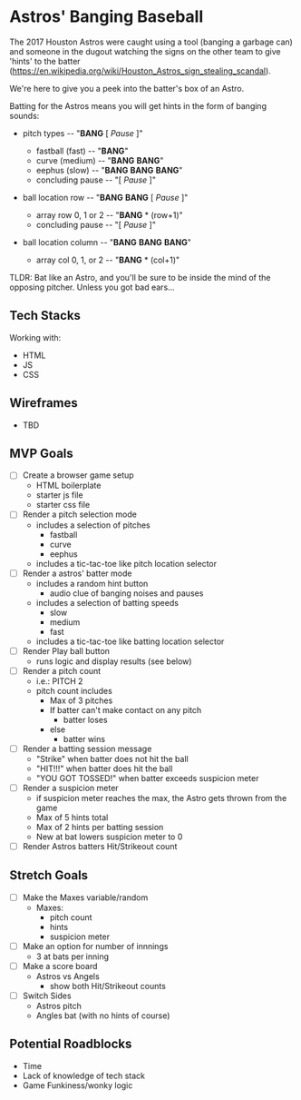 # Astros' Banging Baseball
The 2017 Houston Astros were caught using a tool (banging a garbage can) and someone in the dugout watching the signs on the other team to give 'hints' to the batter (https://en.wikipedia.org/wiki/Houston_Astros_sign_stealing_scandal).

We're here to give you a peek into the batter's box of an Astro.

Batting for the Astros means you will get hints in the form of banging sounds:
- pitch types -- "**BANG** [ _Pause_ ]"
    - fastball (fast) -- "**BANG**"
    - curve (medium) -- "**BANG** **BANG**"
    - eephus (slow) -- "**BANG** **BANG** **BANG**"
    - concluding pause -- "[ _Pause_ ]"
    
- ball location row -- "**BANG** **BANG** [ _Pause_ ]"
    - array row 0, 1 or 2 -- "**BANG** * (row+1)"
    - concluding pause -- "[ _Pause_ ]"
- ball location column -- "**BANG** **BANG** **BANG**"
    - array col 0, 1, or 2 -- "**BANG** * (col+1)"

TLDR: Bat like an Astro, and you'll be sure to be inside the mind of the opposing pitcher. Unless you got bad ears...

## Tech Stacks
Working with:
- HTML
- JS
- CSS

## Wireframes
- TBD

## MVP Goals
- [ ] Create a browser game setup
    - HTML boilerplate
    - starter js file
    - starter css file
- [ ] Render a pitch selection mode
    - includes a selection of pitches
        - fastball
        - curve
        - eephus
    - includes a tic-tac-toe like pitch location selector
- [ ] Render a astros' batter mode
    - includes a random hint button
        - audio clue of banging noises and pauses
    - includes a selection of batting speeds
        - slow
        - medium
        - fast
    - includes a tic-tac-toe like batting location selector
- [ ] Render Play ball button
    - runs logic and display results (see below)
- [ ] Render a pitch count
    - i.e.: PITCH 2
    - pitch count includes
        - Max of 3 pitches
        - If batter can't make contact on any pitch
            - batter loses
        - else
            - batter wins
- [ ] Render a batting session message
    - "Strike" when batter does not hit the ball
    - "HIT!!!" when batter does hit the ball
    - "YOU GOT TOSSED!" when batter exceeds suspicion meter
- [ ] Render a suspicion meter
    - if suspicion meter reaches the max, the Astro gets thrown from the game
    - Max of 5 hints total
    - Max of 2 hints per batting session
    - New at bat lowers suspicion meter to 0
- [ ] Render Astros batters Hit/Strikeout count

## Stretch Goals
- [ ] Make the Maxes variable/random
    - Maxes:
        - pitch count
        - hints
        - suspicion meter
- [ ] Make an option for number of innnings
    - 3 at bats per inning
- [ ] Make a score board
    - Astros vs Angels
        - show both Hit/Strikeout counts
- [ ] Switch Sides
    - Astros pitch
    - Angles bat (with no hints of course)

## Potential Roadblocks
- Time
- Lack of knowledge of tech stack
- Game Funkiness/wonky logic